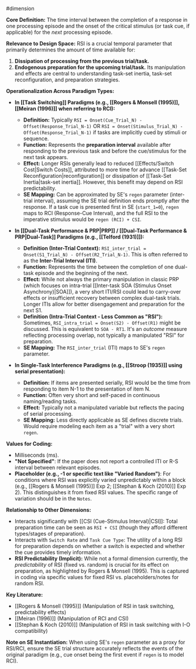 #dimension 

**Core Definition:** The time interval between the completion of a response in one processing episode and the onset of the critical stimulus (or task cue, if applicable) for the *next* processing episode.

**Relevance to Design Space:**
RSI is a crucial temporal parameter that primarily determines the amount of time available for:
1.  **Dissipation of processing from the previous trial/task.**
2.  **Endogenous preparation for the upcoming trial/task.**
Its manipulation and effects are central to understanding task-set inertia, task-set reconfiguration, and preparation strategies.

**Operationalization Across Paradigm Types:**

*   **In [[Task Switching]] Paradigms (e.g., [[Rogers & Monsell (1995)]], [[Meiran (1996)]] when referring to RCI):**
    *   **Definition:** Typically `RSI = Onset(Cue_Trial_N) - Offset(Response_Trial_N-1)` OR `RSI = Onset(Stimulus_Trial_N) - Offset(Response_Trial_N-1)` if tasks are implicitly cued by stimuli or sequence.
    *   **Function:** Represents the **preparation interval** available after responding to the previous task and before the cue/stimulus for the next task appears.
    *   **Effect:** Longer RSIs generally lead to reduced [[Effects/Switch Cost|Switch Costs]], attributed to more time for advance [[Task-Set Reconfiguration|reconfiguration]] or dissipation of [[Task-Set Inertia|task-set inertia]]. However, this benefit may depend on RSI predictability.
    *   **SE Mapping:** Can be approximated by SE's `regen` parameter (inter-trial interval), assuming the SE trial definition ends promptly after the response. If a task cue is presented first in SE (`start_1=0`), `regen` maps to RCI (Response-Cue Interval), and the full RSI to the imperative stimulus would be `regen (RCI) + CSI`.

*   **In [[Dual-Task Performance & PRP|PRP]] / [[Dual-Task Performance & PRP|Dual-Task]] Paradigms (e.g., [[Telford (1931)]]):**
    *   **Definition (Inter-Trial Context):** `RSI_inter_trial = Onset(S1_Trial_N) - Offset(R2_Trial_N-1)`. This is often referred to as the **Inter-Trial Interval (ITI)**.
    *   **Function:** Represents the time between the completion of one dual-task episode and the beginning of the next.
    *   **Effect:** While not always the primary manipulation in classic PRP (which focuses on intra-trial [[Inter-task SOA (Stimulus Onset Asynchrony)|SOA]]), a very short ITI/RSI could lead to carry-over effects or insufficient recovery between complex dual-task trials. Longer ITIs allow for better disengagement and preparation for the next S1.
    *   **Definition (Intra-Trial Context - Less Common as "RSI"):** Sometimes, `RSI_intra_trial = Onset(S2) - Offset(R1)` might be discussed. This is equivalent to `SOA - RT1`. It's an *outcome* measure reflecting processing overlap, not typically a manipulated "RSI" for preparation.
    *   **SE Mapping:** The `RSI_inter_trial` (ITI) maps to SE's `regen` parameter.

*   **In Single-Task Interference Paradigms (e.g., [[Stroop (1935)]] using serial presentation):**
    *   **Definition:** If items are presented serially, RSI would be the time from responding to item N-1 to the presentation of item N.
    *   **Function:** Often very short and self-paced in continuous naming/reading tasks.
    *   **Effect:** Typically not a manipulated variable but reflects the pacing of serial processing.
    *   **SE Mapping:** Less directly applicable as SE defines discrete trials. Would require modeling each item as a "trial" with a very short `regen`.

**Values for Coding:**
*   Milliseconds (ms).
*   **"Not Specified"**: If the paper does not report a controlled ITI or R-S interval between relevant episodes.
*   **Placeholder (e.g., -1 or specific text like "Varied Random")**: For conditions where RSI was explicitly varied unpredictably within a block (e.g., [[Rogers & Monsell (1995)]] Exp 2; [[Stephan & Koch (2010)]] Exp 2). This distinguishes it from fixed RSI values. The specific range of variation should be in the `Notes`.

**Relationship to Other Dimensions:**
*   Interacts significantly with [[CSI (Cue-Stimulus Interval)|CSI]]: Total preparation time can be seen as `RSI + CSI` (though they afford different types/stages of preparation).
*   Interacts with `Switch Rate` and `Task Cue Type`: The utility of a long RSI for preparation depends on whether a switch is expected and whether the cue provides timely information.
*   **RSI Predictability (Implicit):** While not a formal dimension currently, the *predictability* of RSI (fixed vs. random) is crucial for its effect on preparation, as highlighted by Rogers & Monsell (1995). This is captured in coding via specific values for fixed RSI vs. placeholders/notes for random RSI.

**Key Literature:**
*   [[Rogers & Monsell (1995)]] (Manipulation of RSI in task switching, predictability effects)
*   [[Meiran (1996)]] (Manipulation of RCI and CSI)
*   [[Stephan & Koch (2010)]] (Manipulation of RSI in task switching with I-O compatibility)

**Note on SE Instantiation:**
When using SE's `regen` parameter as a proxy for RSI/RCI, ensure the SE trial structure accurately reflects the events of the original paradigm (e.g., cue onset being the first event if `regen` is to model RCI).